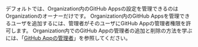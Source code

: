 デフォルトでは、Organization内のGitHub Appsの設定を管理できるのはOrganizationのオーナーだけです。 Organization内のGitHub Appsを管理できるユーザを追加するには、管理者がそのユーザにGitHub Appの管理者権限を許可します。 Organization内でのGitHub Appの管理者の追加と削除の方法を学ぶには、「[GitHub Appの管理者](/articles/permission-levels-for-an-organization/#github-app-managers)」を参照してください。
